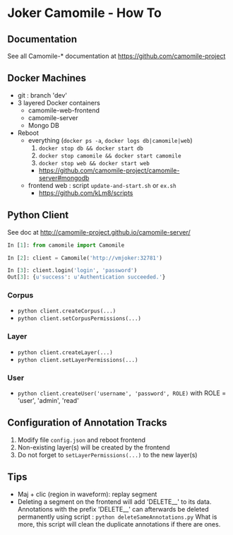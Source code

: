 # Joker Camomile - How To

## Documentation

See all Camomile-* documentation at <https://github.com/camomile-project>


## Docker Machines

-   git : branch 'dev'
-   3 layered Docker containers
    -   camomile-web-frontend
    -   camomile-server
    -   Mongo DB
-   Reboot
    -   everything (`docker ps -a`, `docker logs db|camomile|web`)
        1.   `docker stop db && docker start db`
        2.   `docker stop camomile && docker start camomile`
        3.   `docker stop web && docker start web`
        -   <https://github.com/camomile-project/camomile-server#mongodb>
    -   frontend web : script `update-and-start.sh` or `ex.sh`
        - <https://github.com/kLm8/scripts>


## Python Client

See doc at <http://camomile-project.github.io/camomile-server/>

``` python
In [1]: from camomile import Camomile

In [2]: client = Camomile('http://vmjoker:32781')

In [3]: client.login('login', 'password')
Out[3]: {u'success': u'Authentication succeeded.'}
```

### Corpus

-   ```python client.createCorpus(...)```
-   ```python client.setCorpusPermissions(...)```

### Layer

-   ```python client.createLayer(...)```
-   ```python client.setLayerPermissions(...)```

### User

-   ```python client.createUser('username', 'password', ROLE)```
        with ROLE = 'user', 'admin', 'read'


## Configuration of Annotation Tracks

1.  Modify file `config.json` and reboot frontend
2.  Non-existing layer(s) will be created by the frontend
3.  Do not forget to ```setLayerPermissions(...)``` to the new layer(s)


## Tips

-   Maj + clic (region in waveform): replay segment
-   Deleting a segment on the frontend will add 'DELETE__' to its data.
    Annotations with the prefix 'DELETE__' can afterwards be deleted 
    permanently using script : 
        ```python deleteSameAnnotations.py```
    What is more, this script will clean the duplicate annotations if
    there are ones.
